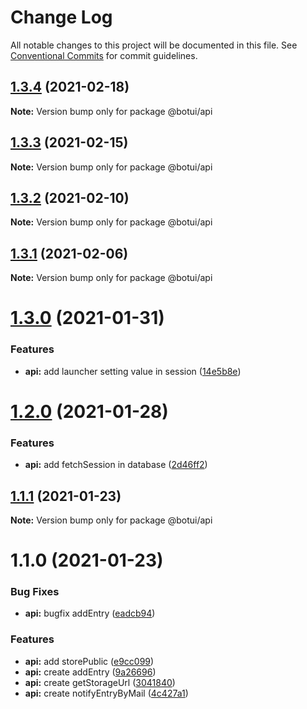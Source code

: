 # Change Log

All notable changes to this project will be documented in this file.
See [Conventional Commits](https://conventionalcommits.org) for commit guidelines.

## [1.3.4](https://github.com/aiji42/botui-child-next/compare/@botui/api@1.3.3...@botui/api@1.3.4) (2021-02-18)

**Note:** Version bump only for package @botui/api





## [1.3.3](https://github.com/aiji42/botui-child-next/compare/@botui/api@1.3.2...@botui/api@1.3.3) (2021-02-15)

**Note:** Version bump only for package @botui/api





## [1.3.2](https://github.com/aiji42/botui-child-next/compare/@botui/api@1.3.1...@botui/api@1.3.2) (2021-02-10)

**Note:** Version bump only for package @botui/api





## [1.3.1](https://github.com/aiji42/botui-child-next/compare/@botui/api@1.3.0...@botui/api@1.3.1) (2021-02-06)

**Note:** Version bump only for package @botui/api





# [1.3.0](https://github.com/aiji42/botui-child-next/compare/@botui/api@1.2.0...@botui/api@1.3.0) (2021-01-31)


### Features

* **api:** add launcher setting value in session ([14e5b8e](https://github.com/aiji42/botui-child-next/commit/14e5b8e12d3655f7c618d96e1a3f9e90708773f8))





# [1.2.0](https://github.com/aiji42/botui-child-next/compare/@botui/api@1.1.1...@botui/api@1.2.0) (2021-01-28)


### Features

* **api:** add fetchSession in database ([2d46ff2](https://github.com/aiji42/botui-child-next/commit/2d46ff24e389358632364ea4279610d638616cf0))





## [1.1.1](https://github.com/aiji42/botui-child-next/compare/@botui/api@1.1.0...@botui/api@1.1.1) (2021-01-23)

**Note:** Version bump only for package @botui/api





# 1.1.0 (2021-01-23)


### Bug Fixes

* **api:** bugfix addEntry ([eadcb94](https://github.com/aiji42/botui-child-next/commit/eadcb948b6d9e10e160d28b13789953becf1463f))


### Features

* **api:** add storePublic ([e9cc099](https://github.com/aiji42/botui-child-next/commit/e9cc0993918fa1710699e22244745f58fab206e7))
* **api:** create addEntry ([9a26696](https://github.com/aiji42/botui-child-next/commit/9a266967cff08413dcbddbe8ecc1705b348816bd))
* **api:** create getStorageUrl ([3041840](https://github.com/aiji42/botui-child-next/commit/3041840ca38e629933e993fa5560ffa3d7282428))
* **api:** create notifyEntryByMail ([4c427a1](https://github.com/aiji42/botui-child-next/commit/4c427a1f9a78d3a7339542bc464271ba37d09019))
